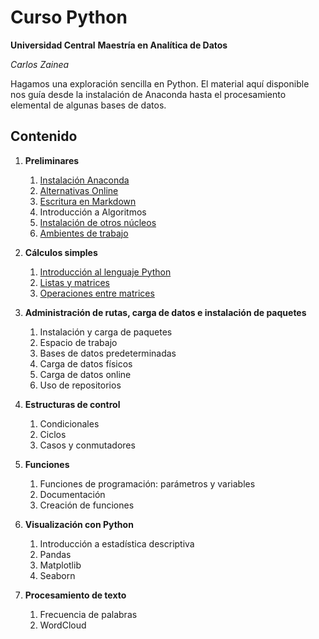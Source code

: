 # Curso Python
**Universidad Central**
**Maestría en Analítica de Datos**

*Carlos Zainea*

Hagamos una exploración sencilla en Python. El material aquí disponible nos guía desde la instalación de Anaconda hasta el procesamiento elemental de algunas bases de datos. 

## Contenido

1. **Preliminares**
    1. [Instalación Anaconda ](https://github.com/Izainea/Curso-Python/blob/master/Cuadernos/Instalaci%C3%B3n-de-Anaconda.ipynb)
    2. [Alternativas Online](https://github.com/Izainea/Curso-Python/blob/master/Cuadernos/Alternativas-Online.ipynb)
    3. [Escritura en Markdown](https://daringfireball.net/projects/markdown/basics)
    4. Introducción a Algoritmos
    5. [Instalación de otros núcleos](https://github.com/Izainea/Curso-Python/blob/master/Cuadernos/Instalando_Kernels.ipynb)
    6. [Ambientes de trabajo](https://github.com/Izainea/Curso-Python/blob/master/Cuadernos/Ambientes.ipynb)
  
2. **Cálculos simples**
    1. [Introducción al lenguaje Python](https://github.com/Izainea/Curso-Python/blob/master/Cuadernos/Introducci%C3%B3n%20al%20lenguaje%20Python.ipynb)
    3. [Listas y matrices](https://github.com/Izainea/Curso-Python/blob/master/Cuadernos/Listas%20y%20arreglos%20de%20Python.ipynb)
    4. [Operaciones entre matrices](https://github.com/Izainea/Curso-Python/blob/master/Cuadernos/Numpy.ipynb)
    
3. **Administración de rutas, carga de datos e instalación de paquetes**	
    1. Instalación y carga de paquetes
    2. Espacio de trabajo
    3. Bases de datos predeterminadas
    4. Carga de datos físicos
    5. Carga de datos online
    6. Uso de repositorios
    
4. **Estructuras de control**	
    1. Condicionales
    2. Ciclos
    3. Casos y conmutadores
    
5. **Funciones**
    1. Funciones de programación: parámetros y variables
    2. Documentación
    3. Creación de funciones
    
6.	**Visualización con Python**
    1. Introducción a estadística descriptiva
    2. Pandas
    3. Matplotlib
    4. Seaborn
    
8. **Procesamiento de texto**
    1. Frecuencia de palabras
    2. WordCloud
    
